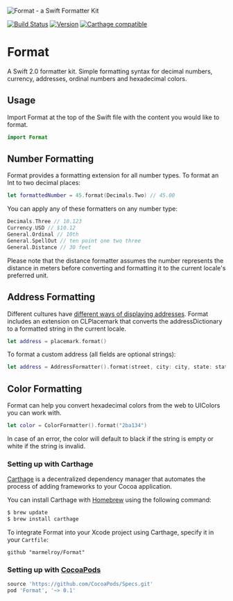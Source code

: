 ![Format - a Swift Formatter Kit](https://cloud.githubusercontent.com/assets/889949/11391160/9bb568f8-9350-11e5-8408-91308b2f735d.png)

[![Build Status](https://travis-ci.org/marmelroy/Format.svg?branch=master)](https://travis-ci.org/marmelroy/Format) [![Version](http://img.shields.io/cocoapods/v/Format.svg)](http://cocoapods.org/?q=Format)
[![Carthage compatible](https://img.shields.io/badge/Carthage-compatible-4BC51D.svg?style=flat)](https://github.com/Carthage/Carthage)

# Format
A Swift 2.0 formatter kit. Simple formatting syntax for decimal numbers, currency, addresses, ordinal numbers and hexadecimal colors.

## Usage

Import Format at the top of the Swift file with the content you would like to format.

```swift
import Format
```

## Number Formatting

Format provides a formatting extension for all number types. To format an Int to two decimal places:
```swift
let formattedNumber = 45.format(Decimals.Two) // 45.00
```

You can apply any of these formatters on any number type:
```swift
Decimals.Three // 10.123
Currency.USD // $10.12
General.Ordinal // 10th
General.SpellOut // ten point one two three
General.Distance // 30 feet
```

Please note that the distance formatter assumes the number represents the distance in meters before converting and formatting it to the current locale's preferred unit.

## Address Formatting

Different cultures have [different ways of displaying addresses](https://en.wikipedia.org/wiki/Address_(geography)#Address_format). Format includes an extension on CLPlacemark that converts the addressDictionary to a formatted string in the current locale.

```swift
let address = placemark.format()
```

To format a custom address (all fields are optional strings):

```swift
let address = AddressFormatter().format(street, city: city, state: state, postalCode: postalCode, country: country, ISOCountryCode: ISOCountryCode)
```

## Color Formatting

Format can help you convert hexadecimal colors from the web to UIColors you can work with.

```swift
let color = ColorFormatter().format("2ba134")
```

In case of an error, the color will default to black if the string is empty or white if the string is invalid.

### Setting up with Carthage

[Carthage](https://github.com/Carthage/Carthage) is a decentralized dependency manager that automates the process of adding frameworks to your Cocoa application.

You can install Carthage with [Homebrew](http://brew.sh/) using the following command:

```bash
$ brew update
$ brew install carthage
```

To integrate Format into your Xcode project using Carthage, specify it in your `Cartfile`:

```ogdl
github "marmelroy/Format"
```

### Setting up with [CocoaPods](http://cocoapods.org/?q=PhoneNumberKit)
```ruby
source 'https://github.com/CocoaPods/Specs.git'
pod 'Format', '~> 0.1'
```
